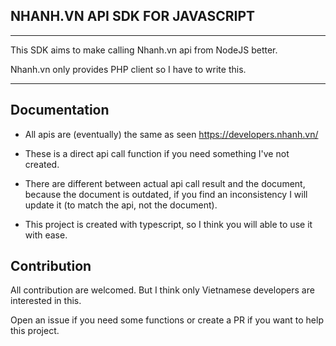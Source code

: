 ## NHANH.VN API SDK FOR JAVASCRIPT

---

This SDK aims to make calling Nhanh.vn api from NodeJS better.

Nhanh.vn only provides PHP client so I have to write this.

---

## Documentation

- All apis are (eventually) the same as seen https://developers.nhanh.vn/

- These is a direct api call function if you need something I've not created.

- There are different between actual api call result and the document, because the document is outdated, if you find an inconsistency I will update it (to match the api, not the document).

- This project is created with typescript, so I think you will able to use it with ease.

## Contribution

All contribution are welcomed. But I think only Vietnamese developers are interested in this.

Open an issue if you need some functions or create a PR if you want to help this project.
